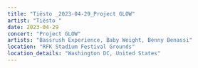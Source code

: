 ```yaml
---
title: "Tiësto _2023-04-29_Project GLOW"
artist: "Tiësto "
date: 2023-04-29
concert: "Project GLOW"
artists: "Bassrush Experience, Baby Weight, Benny Benassi"
location: "RFK Stadium Festival Grounds"
location_details: "Washington DC, United States"
---
```

